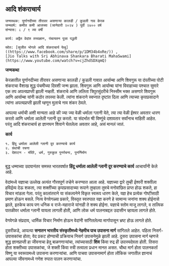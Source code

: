 ## आदि शंकराचार्य

```
जन्मस्थळ: पूर्णानदीच्या तीरावर असणाऱ्या कालडी / कुडली गाव केरळ
जन्मवर्ष: कमीत कमी आजच्या (जानेवारी २०२४ ) पूर्वी २४०० वर्ष
संन्यास: ८ / ९ व्या वर्षी

कार्य: अद्वैत वेदांत तत्त्वज्ञान, पंचायतन पूजा पद्धती

स्रोत: [सुजीत भोगले आदि शंकराचार्य फेबु]((https://www.facebook.com/share/p/1DM34b4xRe/)) , 
[Jio Talks with Sri Abhinava Shankara Bharati MahaSwami](https://www.youtube.com/watch?v=cjZhdSDXqmQ)

```

**जन्मकथा**

केरळातील पूर्णानदीच्या तीरावर असणाऱ्या कालडी / कुडली गावात आर्याम्बा आणि शिवगुरू या दंपतीच्या पोटी शंकराचा वैशाख शुद्ध पंचमीच्या दिवशी जन्म झाला. शिवगुरू आणि आर्याम्बा यांना विवाहाच्या पश्चात सुमारे एक तप अपत्यप्राप्ती झाली नव्हती. शंकराचे आणि ललिता त्रिपुरसुंदरीचे निस्सीम भक्त असणारे शिवगुरू आणि आर्याम्बा यांनी कठोर तपस्या केली. त्यांना शंकराने स्वप्नात दृष्टांत दिला आणि त्याच्या कृपाप्रसादाने त्यांना अपत्यप्राप्ती झाली म्हणून मुलाचे नाव शंकर ठेवले.

आपल्या धर्माची अशी मान्यता आहे की ज्या ज्या वेळी धर्माला ग्लानी येते, त्या त्या वेळी ईश्वर अवतार धारण करतो आणि धर्माला आलेली ग्लानी दूर करतो. या संदर्भात श्री विष्णूंचे दशावतार सर्वांनाच माहिती आहेत. परंतु आदि शंकराचार्य हा ज्ञानघन शिवाने घेतलेला अवतार आहे, असं मानलं जातं.


**कार्य**

```
१. हिंदू धर्माला आलेली ग्लानी दूर करण्याचे कार्य
२. ग्रंथांची रचना
३. देशाटन - मंदिरे, धर्म, गुरुकुल पुनर्रचना, पुनर्निर्माण
 
```

बुद्ध धम्माच्या उदयानंतर समस्त भारतवर्षात **हिंदू धर्माला आलेली ग्लानी दूर करण्याचे कार्य** आचार्यांनी केले आहे.

वेदांमध्ये यज्ञाचा उल्लेख अत्यंत गौरवपूर्ण तऱ्हेने करण्यात आला आहे. यज्ञाच्या द्वारे तुम्ही ईश्वरी शक्तीला हविर्द्रव्य देऊ शकता, त्या शक्तींच्या कृपाप्रसादाच्या रूपाने तुम्हाला तुमचे मनोवांछित प्राप्त होऊ शकते, हा विचार मांडला गेला. परंतु कालांतराने या संकल्पनेने विकृत स्वरूप धारण केले, यज्ञ हेच प्रत्येक गोष्टीसाठी प्रमाण होऊन बसले. नित्य वेगवेगळ्या प्रकारे, विस्तृत  स्वरुपात यज्ञ करणे हे सामान्य जनांना शक्य होईनासे झाले, इतकेच काय पण धनिक व राजे-महाराजे यांनाही ते शक्य होईना. यज्ञाचे स्तोम माजू लागले, व तात्विक पातळीवर धर्माला ग्लानी यायला लागली होती, आणि लोक धर्म पालनाबद्दल उदासीन व्हायला लागले होते. 

वेगवेगळे संप्रदाय, धार्मिक विचार निर्माण होऊन वेदांनी सांगितलेल्या मार्गापासून भ्रष्ट होऊ लागले होते. 

दुसरीकडे, 
आपल्या **सनातन भारतीय संस्कृतीमध्ये नेहमीच पाच उपासना मार्ग** सांगितले आहेत. पहिला निसर्ग-उपासकांचा होता; वेद प्रकट होण्याची प्रक्रियाच निसर्ग उपासनेमुळे झाली आहे. दुसरा उपासना मार्ग म्हणजे शुद्ध ज्ञानप्राप्ती हा जीवनाचा हेतू बाळगणाऱ्यांचा, त्यांच्यासाठी **शिव** किंवा रुद्र ही उपास्यदेवता होती. तिसरा होता शक्तीच्या उपासकांचा, जे शक्ती किंवा स्त्री तत्वाला प्रधान मानत असत. चौथा मार्ग होता पालनकर्ता विष्णू या स्वरूपामध्ये उपासना करणाऱ्यांचा. आणि पाचवा उपासनामार्ग होता लौकिक जगातील ज्ञानाचं आपल्या जीवनामध्ये गणेश रुपात पालन करणाऱ्यांचा.

